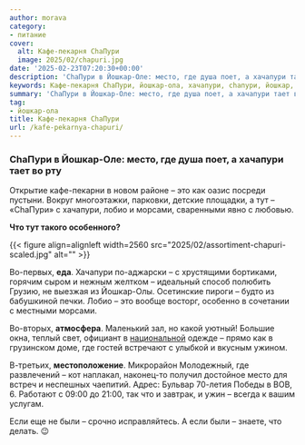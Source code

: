 ```yaml
---
author: morava
category:
- питание
cover:
  alt: Кафе-пекарня ChaПури
  image: 2025/02/chapuri.jpg
date: '2025-02-23T07:20:30+00:00'
description: 'ChaПури в Йошкар-Оле: место, где душа поет, а хачапури тает во рту Открытие кафе-пекарни в новом районе – это как оазис посреди пустыни. Вокруг...'
keywords: Кафе-пекарня ChaПури, йошкар-ола, хачапури, chaпури, йошкар, место, это, лобио, морсами, оле, душа, поет, тает, рту, открытие, кафе, пекарни
summary: 'ChaПури в Йошкар-Оле: место, где душа поет, а хачапури тает во рту Открытие кафе-пекарни в новом районе – это как оазис посреди пустыни. Вокруг...'
tag:
- йошкар-ола
title: Кафе-пекарня ChaПури
url: /kafe-pekarnya-chapuri/
---
```


### **ChaПури в Йошкар-Оле: место, где душа поет, а хачапури тает во рту**

Открытие кафе-пекарни в новом районе – это как оазис посреди пустыни. Вокруг многоэтажки, парковки, детские площадки, а тут – «ChaПури» с хачапури, лобио и морсами, сваренными явно с любовью.

**Что тут такого особенного?**

{{< figure align=alignleft width=2560 src="2025/02/assortiment-chapuri-scaled.jpg" alt="" >}}

Во-первых, **еда**. Хачапури по-аджарски – с хрустящими бортиками, горячим сыром и нежным желтком – идеальный способ полюбить Грузию, не выезжая из Йошкар-Олы. Осетинские пироги – будто из бабушкиной печки. Лобио – это вообще восторг, особенно в сочетании с местными морсами.

Во-вторых, **атмосфера**. Маленький зал, но какой уютный! Большие окна, теплый свет, официант в [национальной](/elenpriv/) одежде – прямо как в грузинском доме, где гостей встречают с улыбкой и вкусным ужином.

В-третьих, **местоположение**. Микрорайон Молодежный, где развлечений – кот наплакал, наконец-то получил достойное место для встреч и неспешных чаепитий. Адрес: Бульвар 70-летия Победы в ВОВ, 6. Работают с 09:00 до 21:00, так что и завтрак, и ужин – всегда к вашим услугам.

Если еще не были – срочно исправляйтесь. А если были – знаете, что делать. 😉